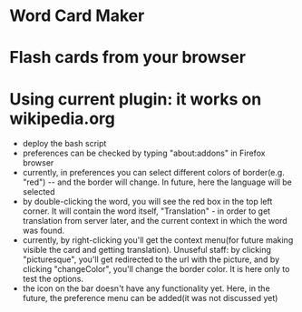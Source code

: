 # Word Card Maker
Flash cards from your browser
============================
Using current plugin: it works on wikipedia.org
============================
* deploy the bash script
* preferences can be checked by typing "about:addons" in Firefox browser
* currently, in preferences you can select different colors of border(e.g. "red") -- and the border will change. In future, here the language will be selected
* by double-clicking the word, you will see the red box in the top left corner. It will contain the word itself, "Translation" - in order to get translation from server later, and the current context in which the word was found.
* currently, by right-clicking you'll get the context menu(for future making visible the card and getting translation). Unuseful staff: by clicking "picturesque", you'll get redirected to the url with the picture, and by clicking "changeColor", you'll change the border color. It is here only to test the options.
* the icon on the bar doesn't have any functionality yet. Here, in the future, the preference menu can be added(it was not discussed yet)
